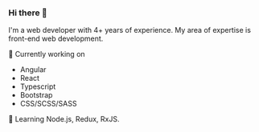 ### Hi there 👋

I'm a web developer with 4+ years of experience. My area of expertise is front-end web development.

🔭 Currently working on
- Angular
- React
- Typescript
- Bootstrap
- CSS/SCSS/SASS

🌱 Learning Node.js, Redux, RxJS.


<!--
**lakshmi309/lakshmi309** is a ✨ _special_ ✨ repository because its `README.md` (this file) appears on your GitHub profile.

Here are some ideas to get you started:

- 🔭 I’m currently working on ...
- 🌱 I’m currently learning ...
- 👯 I’m looking to collaborate on ...
- 🤔 I’m looking for help with ...
- 💬 Ask me about ...
- 📫 How to reach me: ...
- 😄 Pronouns: ...
- ⚡ Fun fact: ...
-->
